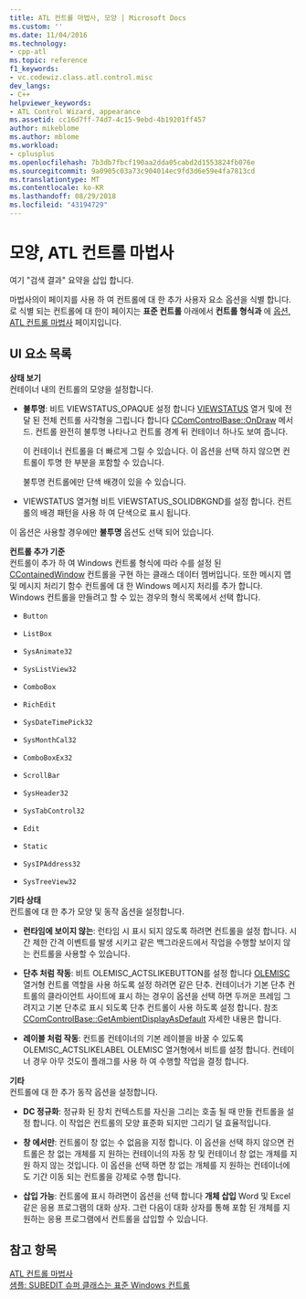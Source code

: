 ```yaml
---
title: ATL 컨트롤 마법사, 모양 | Microsoft Docs
ms.custom: ''
ms.date: 11/04/2016
ms.technology:
- cpp-atl
ms.topic: reference
f1_keywords:
- vc.codewiz.class.atl.control.misc
dev_langs:
- C++
helpviewer_keywords:
- ATL Control Wizard, appearance
ms.assetid: cc16d7ff-74d7-4c15-9ebd-4b19201ff457
author: mikeblome
ms.author: mblome
ms.workload:
- cplusplus
ms.openlocfilehash: 7b3db7fbcf190aa2dda05cabd2d1553824fb076e
ms.sourcegitcommit: 9a0905c03a73c904014ec9fd3d6e59e4fa7813cd
ms.translationtype: MT
ms.contentlocale: ko-KR
ms.lasthandoff: 08/29/2018
ms.locfileid: "43194729"
---
```

# <a name="appearance-atl-control-wizard"></a>모양, ATL 컨트롤 마법사
여기 "검색 결과" 요약을 삽입 합니다.  
  
 마법사의이 페이지를 사용 하 여 컨트롤에 대 한 추가 사용자 요소 옵션을 식별 합니다. 로 식별 되는 컨트롤에 대 한이 페이지는 **표준 컨트롤** 아래에서 **컨트롤 형식과** 에 [옵션, ATL 컨트롤 마법사](../../atl/reference/options-atl-control-wizard.md) 페이지입니다.  
  
## <a name="uielement-list"></a>UI 요소 목록  
**상태 보기**  
컨테이너 내의 컨트롤의 모양을 설정합니다.  
  
 -   **불투명**: 비트 VIEWSTATUS_OPAQUE 설정 합니다 [VIEWSTATUS](/windows/desktop/api/ocidl/ne-ocidl-tagviewstatus) 열거 및에 전달 된 전체 컨트롤 사각형을 그립니다 합니다 [CComControlBase::OnDraw](../../atl/reference/ccomcontrolbase-class.md#ondraw) 메서드. 컨트롤 완전히 불투명 나타나고 컨트롤 경계 뒤 컨테이너 하나도 보여 줍니다.      
      
        이 컨테이너 컨트롤을 더 빠르게 그릴 수 있습니다. 이 옵션을 선택 하지 않으면 컨트롤이 투명 한 부분을 포함할 수 있습니다.  
      
        불투명 컨트롤에만 단색 배경이 있을 수 있습니다.  
      
 -   VIEWSTATUS 열거형 비트 VIEWSTATUS_SOLIDBKGND를 설정 합니다. 컨트롤의 배경 패턴을 사용 하 여 단색으로 표시 됩니다.  
      
  이 옵션은 사용할 경우에만 **불투명** 옵션도 선택 되어 있습니다.  
  
**컨트롤 추가 기준**  
컨트롤이 추가 하 여 Windows 컨트롤 형식에 따라 수를 설정 된 [CContainedWindow](ccontainedwindowt-class.md) 컨트롤을 구현 하는 클래스 데이터 멤버입니다. 또한 메시지 맵 및 메시지 처리기 함수 컨트롤에 대 한 Windows 메시지 처리를 추가 합니다. Windows 컨트롤을 만들려고 할 수 있는 경우의 형식 목록에서 선택 합니다.  

 -   `Button`  
      
 -   `ListBox`  
      
 -   `SysAnimate32`  
      
 -   `SysListView32`  
      
 -   `ComboBox`  
      
 -   `RichEdit`  
      
 -   `SysDateTimePick32`  
      
 -   `SysMonthCal32`  
      
 -   `ComboBoxEx32`  
      
 -   `ScrollBar`  
      
 -   `SysHeader32`  
      
 -   `SysTabControl32`  
      
 -   `Edit`  
      
 -   `Static`  
      
 -   `SysIPAddress32`  
      
 -   `SysTreeView32`  
  
**기타 상태**  
컨트롤에 대 한 추가 모양 및 동작 옵션을 설정합니다.  
  
 -   **런타임에 보이지 않는**: 런타임 시 표시 되지 않도록 하려면 컨트롤을 설정 합니다. 시간 제한 간격 이벤트를 발생 시키고 같은 백그라운드에서 작업을 수행할 보이지 않는 컨트롤을 사용할 수 있습니다.  
      
 -   **단추 처럼 작동**: 비트 OLEMISC_ACTSLIKEBUTTON를 설정 합니다 [OLEMISC](/windows/desktop/api/oleidl/ne-oleidl-tagolemisc) 열거형 컨트롤 역할을 사용 하도록 설정 하려면 같은 단추. 컨테이너가 기본 단추 컨트롤의 클라이언트 사이트에 표시 하는 경우이 옵션을 선택 하면 두꺼운 프레임 그려지고 기본 단추로 표시 되도록 단추 컨트롤이 사용 하도록 설정 합니다. 참조 [CComControlBase::GetAmbientDisplayAsDefault](../../atl/reference/ccomcontrolbase-class.md#getambientdisplayasdefault) 자세한 내용은 합니다.  
      
  -   **레이블 처럼 작동**: 컨트롤 컨테이너의 기본 레이블을 바꿀 수 있도록 OLEMISC_ACTSLIKELABEL OLEMISC 열거형에서 비트를 설정 합니다. 컨테이너 경우 아무 것도이 플래그를 사용 하 여 수행할 작업을 결정 합니다.  
  
**기타**  
컨트롤에 대 한 추가 동작 옵션을 설정합니다.  
  
 -   **DC 정규화**: 정규화 된 장치 컨텍스트를 자신을 그리는 호출 될 때 만들 컨트롤을 설정 합니다. 이 작업은 컨트롤의 모양 표준화 되지만 그리기 덜 효율적입니다.  
      
 -   **창 에서만**: 컨트롤이 창 없는 수 없음을 지정 합니다. 이 옵션을 선택 하지 않으면 컨트롤은 창 없는 개체를 지 원하는 컨테이너의 자동 창 및 컨테이너 창 없는 개체를 지원 하지 않는 것입니다. 이 옵션을 선택 하면 창 없는 개체를 지 원하는 컨테이너에도 기간 이동 되는 컨트롤을 강제로 수행 합니다.  
      
 -   **삽입 가능**: 컨트롤에 표시 하려면이 옵션을 선택 합니다 **개체 삽입** Word 및 Excel 같은 응용 프로그램의 대화 상자. 그런 다음이 대화 상자를 통해 포함 된 개체를 지 원하는 응용 프로그램에서 컨트롤을 삽입할 수 있습니다.  
  
## <a name="see-also"></a>참고 항목  
 [ATL 컨트롤 마법사](../../atl/reference/atl-control-wizard.md)   
 [샘플: SUBEDIT 슈퍼 클래스는 표준 Windows 컨트롤](https://github.com/Microsoft/VCSamples/tree/master/VC2008Samples/ATL/Controls/SubEdit)

